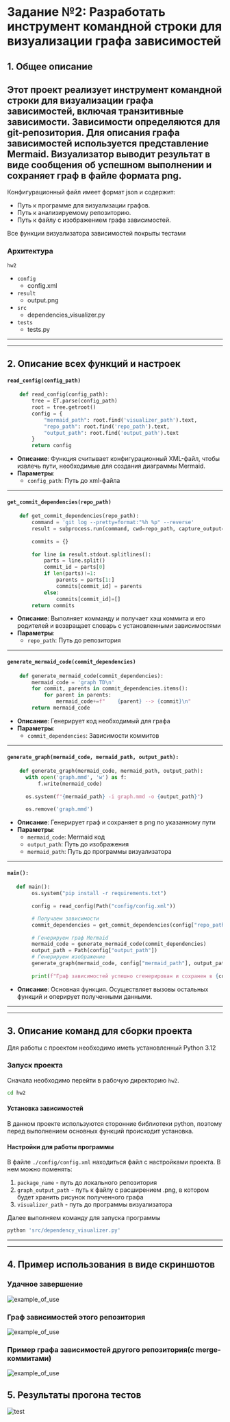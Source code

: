 # Задание №2: Разработать инструмент командной строки для визуализации графа зависимостей

## 1. Общее описание
Этот проект реализует инструмент командной строки для визуализации графа
зависимостей, включая транзитивные зависимости. Зависимости определяются для git-репозитория. Для описания графа зависимостей используется 
представление Mermaid. Визуализатор выводит результат в виде сообщения об
успешном выполнении и сохраняет граф в файле формата png.
---
Конфигурационный файл имеет формат json и содержит:
+ Путь к программе для визуализации графов.
+ Путь к анализируемому репозиторию.
+ Путь к файлу с изображением графа зависимостей.


Все функции визуализатора зависимостей покрыты тестами

### Архитектура
`hw2`
+ `config`
  + config.xml
+ `result` 
  + output.png
+ `src`
  + dependencies_visualizer.py
+ `tests`
  + tests.py


---

---

## 2. Описание всех функций и настроек

#### `read_config(config_path)`
```Python
    def read_config(config_path):
        tree = ET.parse(config_path)
        root = tree.getroot()
        config = {
            "mermaid_path": root.find('visualizer_path').text,
            "repo_path": root.find('repo_path').text,
            "output_path": root.find('output_path').text
        }
        return config
```
- **Описание**: Функция считывает конфигурационный XML-файл, чтобы извлечь пути, необходимые для создания диаграммы Mermaid.
- **Параметры**:
  - `config_path`: Путь до xml-файла

---

#### `get_commit_dependencies(repo_path)`
```Python
    def get_commit_dependencies(repo_path):
        command = 'git log --pretty=format:"%h %p" --reverse'
        result = subprocess.run(command, cwd=repo_path, capture_output=True, text=True)
    
        commits = {}
    
        for line in result.stdout.splitlines():
            parts = line.split()
            commit_id = parts[0]
            if len(parts)!=1:
                parents = parts[1:]
                commits[commit_id] = parents
            else:
                commits[commit_id]=[]
        return commits
```
- **Описание**: Выполняет комманду и получает хэш коммита и его родителей и возвращает словарь с установленными зависимостями
- **Параметры**:
  - `repo_path`: Путь до репозитория
  

---

#### `generate_mermaid_code(commit_dependencies)`
```Python
    def generate_mermaid_code(commit_dependencies):
        mermaid_code = 'graph TD\n'
        for commit, parents in commit_dependencies.items():
            for parent in parents:
                mermaid_code+=f"    {parent} --> {commit}\n"
        return mermaid_code
```
- **Описание**: Генерирует код необходимый для графа
- **Параметры**:
  - `commit_dependencies`: Зависимости коммитов

---

#### `generate_graph(mermaid_code, mermaid_path, output_path):`
```Python
    def generate_graph(mermaid_code, mermaid_path, output_path):
      with open('graph.mmd', 'w') as f:
          f.write(mermaid_code)
  
      os.system(f"{mermaid_path} -i graph.mmd -o {output_path}")
  
      os.remove('graph.mmd')
```
- **Описание**: Генерирует граф и сохраняет в png по указанному пути
- **Параметры**:
  - `mermaid_code`: Mermaid код 
  - `output_path`: Путь до изображения
  - `mermaid_path`: Путь до программы визуализатора

---



#### `main():`
```Python
   def main():
        os.system("pip install -r requirements.txt")
        
        config = read_config(Path("config/config.xml"))

        # Получаем зависимости
        commit_dependencies = get_commit_dependencies(config["repo_path"])
    
        # Генерируем граф Mermaid
        mermaid_code = generate_mermaid_code(commit_dependencies)
        output_path = Path(config["output_path"])
        # Генерируем изображение
        generate_graph(mermaid_code, config["mermaid_path"], output_path)
    
        print(f"Граф зависимостей успешно сгенерирован и сохранен в {config['output_path']}")

```
- **Описание**: Основная функция. Осуществляет вызовы остальных функций и оперирует полученными данными.


---

---

## 3. Описание команд для сборки проекта
Для работы с проектом необходимо иметь установленный Python 3.12

### Запуск проекта
Сначала необходимо перейти в рабочую директорию ```hw2```.
```bash
cd hw2
```

#### Установка зависимостей
В данном проекте используются сторонние библиотеки python, поэтому перед выполнением основных функций происходит установка.

#### Настройки для работы программы
В файле ```./config/config.xml``` находиться файл с настройками проекта.
В нем можно поменять:
1. ```package_name``` - путь до локального репозитория
2. ```graph_output_path``` - путь к файлу с расширением .png, в котором будет хранить рисунок полученного графа
3. ```visualizer_path``` - путь до программы визуализатора


Далее выполняем команду для запуска программы
```bash
python 'src/dependency_visualizer.py'
```

---

---

## 4. Пример использования в виде скриншотов
### Удачное завершение
![example_of_use](https://github.com/senya1101/config/blob/images/hw2/img/2024-11-20%2000_44_45-config%20%E2%80%93%20dependency_visualizer.py.png?raw=true )
### Граф зависимостей этого репозитория
![example_of_use](https://github.com/senya1101/config/blob/images/hw2/img/output1.png?raw=true )
### Пример графа зависимостей другого репозитория(с merge-коммитами)
![example_of_use](https://github.com/senya1101/config/blob/images/hw2/img/output.png?raw=true )

## 5. Результаты прогона тестов
![test](https://github.com/senya1101/config/blob/images/hw2/img/2024-11-20%2000_17_52-config%20%E2%80%93%20dependency_visualizer.py.png?raw=true )
